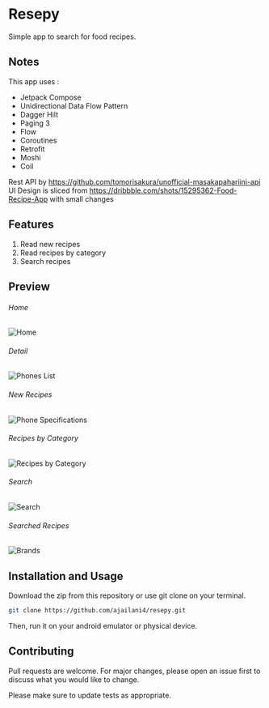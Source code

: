 # Resepy
Simple app to search for food recipes.

## Notes
This app uses :
* Jetpack Compose
* Unidirectional Data Flow Pattern
* Dagger Hilt
* Paging 3
* Flow
* Coroutines
* Retrofit
* Moshi
* Coil

Rest API by https://github.com/tomorisakura/unofficial-masakapahariini-api <br>
UI Design is sliced from https://dribbble.com/shots/15295362-Food-Recipe-App with small changes

## Features
1. Read new recipes
2. Read recipes by category
3. Search recipes

## Preview
###### Home
![Home](https://firebasestorage.googleapis.com/v0/b/myproject-23f0f.appspot.com/o/01%20Home.jpg?alt=media&token=46772fa6-b0f7-47f1-b30e-cfa710e07a18)

###### Detail
![Phones List](https://firebasestorage.googleapis.com/v0/b/myproject-23f0f.appspot.com/o/02%20Detail.jpg?alt=media&token=03b8a479-8714-48f7-9267-cce46d0ebcaa)

###### New Recipes
![Phone Specifications](https://firebasestorage.googleapis.com/v0/b/myproject-23f0f.appspot.com/o/03%20New%20Recipes.jpg?alt=media&token=7507daad-6303-469c-9eea-68b784596b9e)

###### Recipes by Category
![Recipes by Category](https://firebasestorage.googleapis.com/v0/b/myproject-23f0f.appspot.com/o/04%20Recipes%20by%20Category.jpg?alt=media&token=00904dd8-fc79-4df4-8b10-7fbe1ee3e0d5)

###### Search
![Search](https://firebasestorage.googleapis.com/v0/b/myproject-23f0f.appspot.com/o/05%20Search.jpg?alt=media&token=f310f996-6251-4746-9273-2b8d1035ed56)

###### Searched Recipes
![Brands](https://firebasestorage.googleapis.com/v0/b/myproject-23f0f.appspot.com/o/06%20Searched%20Recipes.jpg?alt=media&token=59c63076-c38f-4701-ace3-1f7e54ac22c4)

## Installation and Usage
Download the zip from this repository or use git clone on your terminal.

```bash
git clone https://github.com/ajailani4/resepy.git
```
Then, run it on your android emulator or physical device.

## Contributing
Pull requests are welcome. For major changes, please open an issue first to discuss what you would like to change.

Please make sure to update tests as appropriate.
